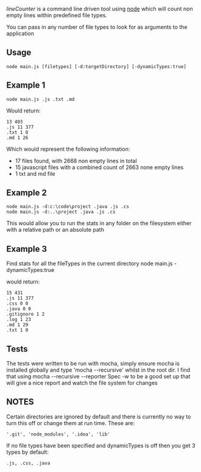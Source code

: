 _lineCounter_ is a command line driven tool using [node](http://nodejs.org) which will count non empty lines within predefined file types.

You can pass in any number of file types to look for as arguments to the application

## Usage
    node main.js [filetypes] [-d:targetDirectory] [-dynamicTypes:true]

## Example 1
    node main.js .js .txt .md

Would return:
```
13 403
.js 11 377
.txt 1 0
.md 1 26
```

Which would represent the following information:
- 17 files found, with 2668 non empty lines in total
- 15 javascript files with a combined count of 2663 none empty lines
- 1 txt and md file

## Example 2
    node main.js -d:c:\code\project .java .js .cs
    node main.js -d:..\project .java .js .cs

This would allow you to run the stats in any folder on the filesystem either with a relative path or an absolute path

## Example 3
Find stats for all the fileTypes in the current directory
    node main.js -dynamicTypes:true

would return:
```
15 431
.js 11 377
.css 0 0
.java 0 0
.gitignore 1 2
.log 1 23
.md 1 29
.txt 1 0
```

## Tests
The tests were written to be run with mocha, simply ensure mocha is installed globally and type 'mocha --recursive' whilst in the root dir.
I find that using mocha --recursive --reporter Spec -w to be a good set up that will give a nice report and watch the file system for changes

## NOTES
Certain directories are ignored by default and there is currently no way to turn this off or change them at run time. These are:
```
'.git', 'node_modules', '.idea', 'lib'
```

If no file types have been specified and dynamicTypes is off then you get 3 types by default:
```
.js, .css, .java
```